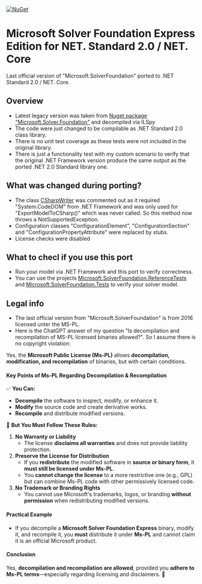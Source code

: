 
[![NuGet](https://img.shields.io/nuget/v/Reloaded.SolverFoundation.svg)](https://www.nuget.org/packages/Reloaded.SolverFoundation/)

# Microsoft Solver Foundation Express Edition for NET. Standard 2.0 / NET. Core
Last official version of "Microsoft.SolverFoundation" ported to .NET Standard 2.0 / NET. Core.

## Overview
- Latest legacy version was taken from [Nuget package "Microsoft.Solver.Foundation"](https://www.nuget.org/packages/Microsoft.Solver.Foundation)  and decompiled via ILSpy
- The code were just changed to be compilable as .NET Standard 2.0 class library.
- There is no unit test coverage as these tests were not included in the original library.
- There is just a functionality test with my custom scenario to verify that the original .NET Framework version produce the same output as the ported .NET 2.0 Standard library one.

## What was changed during porting?
- The class [CSharpWriter](https://github.com/Ralf1108/MicrosoftSolverFoundationReloaded/blob/main/src/Microsoft.SolverFoundation/Services/CSharpWriter.cs) was commented out as it required "System.CodeDOM" from .NET Framework and was only used for "ExportModelToCSharp()" which was never called. So this method now throws a NotSupportedException.
- Configuration classes "ConfigurationElement", "ConfigurationSection" and "ConfigurationPropertyAttribute" were replaced by stubs.
- License checks were disabled

## What to checl if you use this port
- Run your model via .NET Framework and this port to verify correctness.
- You can use the projects [Microsoft.SolverFoundation.ReferenceTests](https://github.com/Ralf1108/MicrosoftSolverFoundationReloaded/tree/main/src/Microsoft.SolverFoundation.ReferenceTests) and [Microsoft.SolverFoundation.Tests](https://github.com/Ralf1108/MicrosoftSolverFoundationReloaded/tree/main/src/Microsoft.SolverFoundation.Tests) to verify your solver model.

## Legal info
- The last official version from "Microsoft.SolverFoundation" is from 2016 licensed unter the MS-PL.
- Here is the ChatGPT answer of my question "Is decompilation and recompilation of MS-PL licensed binaries allowed?". So I assume there is no copyright violation:

Yes, the **Microsoft Public License (Ms-PL)** allows **decompilation, modification, and recompilation** of binaries, but with certain conditions.

#### **Key Points of Ms-PL Regarding Decompilation & Recompilation**
✅ **You Can:**
-   **Decompile** the software to inspect, modify, or enhance it.
-   **Modify** the source code and create derivative works.
-   **Recompile** and distribute modified versions.
 
🚫 **But You Must Follow These Rules:**
1.  **No Warranty or Liability**    
    -   The license **disclaims all warranties** and does not provide liability protection.
2.  **Preserve the License for Distribution**    
    -   If you **redistribute** the modified software in **source or binary form**, it **must still be licensed under Ms-PL**.
    -   You **cannot change the license** to a more restrictive one (e.g., GPL) but can combine Ms-PL code with other permissively licensed code.
3.  **No Trademark or Branding Rights**    
    -   You cannot use Microsoft's trademarks, logos, or branding **without permission** when redistributing modified versions.
#### **Practical Example**
-   If you decompile a **Microsoft Solver Foundation Express** binary, modify it, and recompile it, you **must** distribute it under **Ms-PL** and cannot claim it is an official Microsoft product.
#### **Conclusion**
Yes, **decompilation and recompilation are allowed**, provided you **adhere to Ms-PL terms**—especially regarding licensing and disclaimers. 🚀
